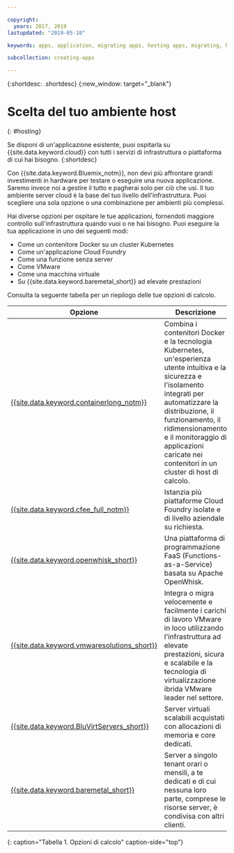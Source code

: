 ```yaml
---

copyright:
  years: 2017, 2019
lastupdated: "2019-05-10"

keywords: apps, application, migrating apps, hosting apps, migrating, hosting, migration

subcollection: creating-apps

---
```


{:shortdesc: .shortdesc}
{:new_window: target="_blank"}

# Scelta del tuo ambiente host
{: #hosting}

Se disponi di un'applicazione esistente, puoi ospitarla su {{site.data.keyword.cloud}} con tutti i servizi di infrastruttura o piattaforma di cui hai bisogno.
{:shortdesc}

Con {{site.data.keyword.Bluemix_notm}}, non devi più affrontare grandi investimenti in hardware per testare o eseguire una nuova applicazione. Saremo invece noi a gestire il tutto e pagherai solo per ciò che usi. Il tuo ambiente server cloud è la base del tuo livello dell'infrastruttura. Puoi scegliere una sola opzione o una combinazione per ambienti più complessi. 

Hai diverse opzioni per ospitare le tue applicazioni, fornendoti maggiore controllo sull'infrastruttura quando vuoi o ne hai bisogno. Puoi eseguire la tua applicazione in uno dei seguenti modi:

  * Come un contenitore Docker su un cluster Kubernetes
  * Come un'applicazione Cloud Foundry
  * Come una funzione senza server
  * Come VMware
  * Come una macchina virtuale
  * Su {{site.data.keyword.baremetal_short}} ad elevate prestazioni 

Consulta la seguente tabella per un riepilogo delle tue opzioni di calcolo.

| Opzione | Descrizione | 
|--------|---------------|
| [{{site.data.keyword.containerlong_notm}}](/docs/containers?topic=containers-getting-started) | Combina i contenitori Docker e la tecnologia Kubernetes, un'esperienza utente intuitiva e la sicurezza e l'isolamento integrati per automatizzare la distribuzione, il funzionamento, il ridimensionamento e il monitoraggio di applicazioni caricate nei contenitori in un cluster di host di calcolo. |
| [{{site.data.keyword.cfee_full_notm}}](/docs/cloud-foundry?topic=cloud-foundry-about) | Istanzia più piattaforme Cloud Foundry isolate e di livello aziendale su richiesta. |
| [{{site.data.keyword.openwhisk_short}}](/docs/openwhisk?topic=cloud-functions-getting_started) | Una piattaforma di programmazione FaaS (Functions-as-a-Service) basata su Apache OpenWhisk. |
| [{{site.data.keyword.vmwaresolutions_short}}](/docs/services/vmwaresolutions?topic=vmware-solutions-getting-started) | Integra o migra velocemente e facilmente i carichi di lavoro VMware in loco utilizzando l'infrastruttura ad elevate prestazioni, sicura e scalabile e la tecnologia di virtualizzazione ibrida VMware leader nel settore. |
| [{{site.data.keyword.BluVirtServers_short}}](/docs/vsi?topic=virtual-servers-about-public-virtual-servers) | Server virtuali scalabili acquistati con allocazioni di memoria e core dedicati. |
| [{{site.data.keyword.baremetal_short}}](/docs/bare-metal?topic=bare-metal-bm-getting-started)  | Server a singolo tenant orari o mensili, a te dedicati e di cui nessuna loro parte, comprese le risorse server, è condivisa con altri clienti. |
{: caption="Tabella 1. Opzioni di calcolo" caption-side="top"}

